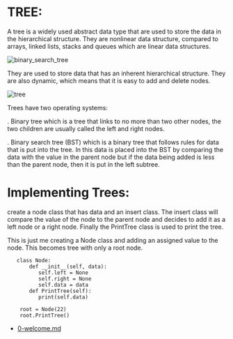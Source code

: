 # TREE:

A tree is a widely used abstract data type that are used to store the data in the hierarchical structure. They are nonlinear data structure, compared to arrays, linked lists, stacks and queues which are linear data structures. 

![binary_search_tree](https://user-images.githubusercontent.com/92330348/179665226-0dfbe4f2-88ed-43a6-8a05-fcf5ff4af6b6.jpeg)

They are used to store data that has an inherent hierarchical structure. They are also dynamic, which means that it is easy to add and delete nodes.

![tree](https://user-images.githubusercontent.com/92330348/179665833-b9f46957-5a3c-4196-ba63-4a689a09a44e.png)

Trees have two operating systems:


. Binary tree which is a tree that links to no more than two other nodes, the two children are usually called the left and right nodes.



. Binary search tree (BST) which is a binary tree that follows rules for data that is put into the tree. In this data is placed into the BST by comparing the data with the value in the parent node but if the data being added is less than the parent node, then it is put in the left subtree.



# Implementing Trees:

create a node class that has data and an insert class. The insert class will compare the value of the node to the parent node and decides to add it as a left node or a right node. Finally the PrintTree class is used to print the tree.

 This is just me creating a Node class and adding an assigned value to the node. This becomes tree with only a root node.       
       
       
       class Node:
           def __init__(self, data):
              self.left = None
              self.right = None
              self.data = data
           def PrintTree(self):
              print(self.data)

        root = Node(22)
        root.PrintTree()
        
        
        
        
        
        
 















 - [0-welcome.md](0-welcome.md)




